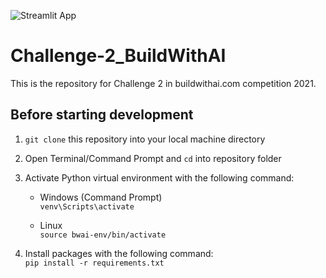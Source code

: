 ![Streamlit App](https://static.streamlit.io/badges/streamlit_badge_black_white.svg)
<!---
(https://share.streamlit.io/yourGitHubName/yourRepo/yourApp/)
-->

# Challenge-2_BuildWithAI
This is the repository for Challenge 2 in buildwithai.com competition 2021.

## Before starting development

1. `git clone` this repository into your local machine directory
   
2. Open Terminal/Command Prompt and `cd` into repository folder
   
3. Activate Python virtual environment with the following command:
   - Windows (Command Prompt)  
   `venv\Scripts\activate`

   - Linux  
    `source bwai-env/bin/activate`

4. Install packages with the following command:  
   `pip install -r requirements.txt`